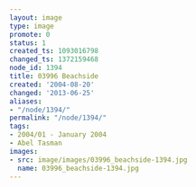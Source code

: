 ```yaml
---
layout: image
type: image
promote: 0
status: 1
created_ts: 1093016798
changed_ts: 1372159468
node_id: 1394
title: 03996 Beachside
created: '2004-08-20'
changed: '2013-06-25'
aliases:
- "/node/1394/"
permalink: "/node/1394/"
tags:
- 2004/01 - January 2004
- Abel Tasman
images:
- src: image/images/03996_beachside-1394.jpg
  name: 03996_beachside-1394.jpg
---
```


